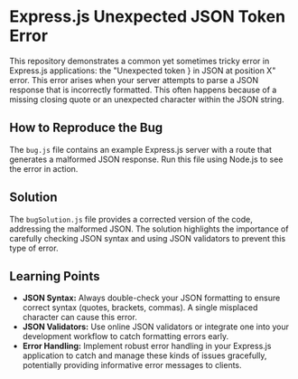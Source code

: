 # Express.js Unexpected JSON Token Error

This repository demonstrates a common yet sometimes tricky error in Express.js applications: the "Unexpected token } in JSON at position X" error.  This error arises when your server attempts to parse a JSON response that is incorrectly formatted. This often happens because of a missing closing quote or an unexpected character within the JSON string.

## How to Reproduce the Bug

The `bug.js` file contains an example Express.js server with a route that generates a malformed JSON response. Run this file using Node.js to see the error in action.

## Solution

The `bugSolution.js` file provides a corrected version of the code, addressing the malformed JSON. The solution highlights the importance of carefully checking JSON syntax and using JSON validators to prevent this type of error.

## Learning Points

* **JSON Syntax:**  Always double-check your JSON formatting to ensure correct syntax (quotes, brackets, commas).  A single misplaced character can cause this error.
* **JSON Validators:** Use online JSON validators or integrate one into your development workflow to catch formatting errors early.
* **Error Handling:** Implement robust error handling in your Express.js application to catch and manage these kinds of issues gracefully, potentially providing informative error messages to clients.